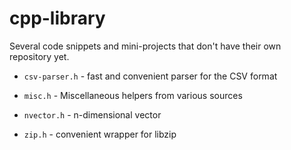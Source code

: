 # cpp-library
Several code snippets and mini-projects that don't have their own repository yet.

- `csv-parser.h` - fast and convenient parser for the CSV format

- `misc.h` - Miscellaneous helpers from various sources

- `nvector.h` - n-dimensional vector

- `zip.h` - convenient wrapper for libzip
